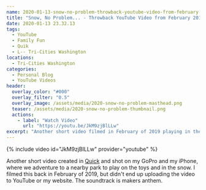 ```yaml
---
name: 2020-01-13-snow-no-problem-throwback-youtube-video-from-february-2019.md
title: "Snow, No Problem... - Throwback YouTube Video from February 2019"
date: 2020-01-13 23.32.13
tags:
  - YouTube
  - Family Fun
  - Quik
  - L-- Tri-Cities Washington
locations: 
  - Tri-Cities Washington
categories:
  - Personal Blog
  - YouTube Videos
header:
  overlay_color: "#000"
  overlay_filter: "0.5"
  overlay_image: /assets/media/2020-snow-no-problem-masthead.png
  teaser: /assets/media/2020-snow-no-problem-thumbnail.png
  actions:
    - label: "Watch Video"
      url: "https://youtu.be/JkM9zjBlLLw"
excerpt: "Another short video filmed in February of 2019 playing in the snow."
---
```


{% include video id="JkM9zjBlLLw" provider="youtube" %}

Another short video created in [Quick](https://apps.apple.com/us/app/quik-gopro-video-editor/id694164275) and shot on my GoPro and my iPhone, where we adventure to a nearby park to play on the toys and in the snow. I filmed this back in February of 2019, but didn't end up uploading the video to YouTube or my website. The soundtrack is makers anthem.